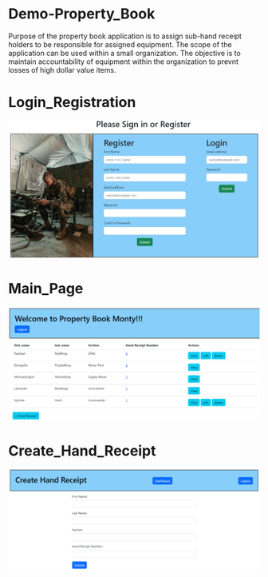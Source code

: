 # Demo-Property_Book
Purpose of the property book application is to assign sub-hand receipt holders to be responsible for assigned equipment. The scope of the application can be used within a small organization. The objective is to maintain accountability of equipment within the organization to prevnt losses of high dollar value items.

# Login_Registration
<img class="thumb-image" src="/flask_app/static/img/Registration_page.png" alt="Placeholder">

# Main_Page
<img class="thumb-image" src="/flask_app/static/img/Main_page.png" alt="Placeholder">

# Create_Hand_Receipt
<img class="thumb-image" src="/flask_app/static/img/Create_Hand_Receipt.png" alt="Placeholder">
